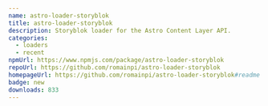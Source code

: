 ```yaml
---
name: astro-loader-storyblok
title: astro-loader-storyblok
description: Storyblok loader for the Astro Content Layer API.
categories:
  - loaders
  - recent
npmUrl: https://www.npmjs.com/package/astro-loader-storyblok
repoUrl: https://github.com/romainpi/astro-loader-storyblok
homepageUrl: https://github.com/romainpi/astro-loader-storyblok#readme
badge: new
downloads: 833
---
```

